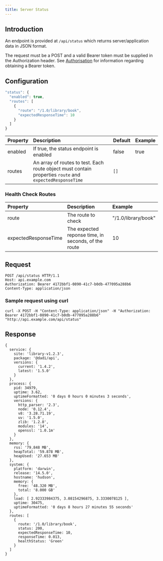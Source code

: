 ```yaml
---
title: Server Status
---
```


## Introduction

An endpoint is provided at `/api/status` which returns server/application data in JSON format.

The request must be a POST and a valid Bearer token must be supplied in the Authorization header. See [Authorisation](../authorisation) for information regarding obtaining a Bearer token.

## Configuration

```js
"status": {
  "enabled": true,
  "routes": [
    {
      "route": "/1.0/library/book",
      "expectedResponseTime": 10
    }
  ]
}
```

Property       | Description                 | Default  | Example
:--------------|:----------------------------|:---------|:--------
enabled        | If true, the status endpoint is enabled   |     false          |  true      
routes         | An array of routes to test. Each route object must contain properties `route` and `expectedResponseTime` | `[]` |

### Health Check Routes

Property       | Description                 | Example
:--------------|:----------------------------|:--------
route        | The route to check   |  "/1.0/library/book"
expectedResponseTime   | The expected reponse time, in seconds, of the route |  10


## Request

```
POST /api/status HTTP/1.1
Host: api.example.com
Authorization: Bearer 4172bbf1-0890-41c7-b0db-477095a288b6
Content-Type: application/json
```

### Sample request using curl

```
curl -X POST -H "Content-Type: application/json" -H "Authorization: Bearer 4172bbf1-0890-41c7-b0db-477095a288b6" "http://api.example.com/api/status"
```

## Response

```
{
  service: {
    site: 'library-v1.2.3',
    package: '@dadi/api',
    versions: {
      current: '1.4.2',
      latest: '1.5.0'
    }
  },
  process: {
    pid: 34979,
    uptime: 3.62,
    uptimeFormatted: '0 days 0 hours 0 minutes 3 seconds',
    versions: {
      http_parser: '2.3',
      node: '0.12.4',
      v8: '3.28.71.19',
      uv: '1.5.0',
      zlib: '1.2.8',
      modules: '14',
      openssl: '1.0.1m'
    }
  },
  memory: {
    rss: '79.848 MB',
    heapTotal: '59.878 MB',
    heapUsed: '27.653 MB'
  },
  system: {
    platform: 'darwin',
    release: '14.5.0',
    hostname: 'hudson',
    memory: {
      free: '48.320 MB',
      total: '8.000 GB'
    },
    load: [ 2.92333984375, 3.08154296875, 3.3330078125 ],
    uptime: 30475,
    uptimeFormatted: '0 days 8 hours 27 minutes 55 seconds'
  },
  routes: [
    {
      route: '/1.0/library/book',
      status: 200,
      expectedResponseTime: 10,
      responseTime: 0.013,
      healthStatus: 'Green'
    }
  ]
}
```
